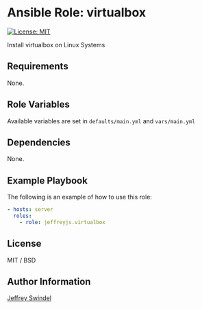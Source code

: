 # Ansible Role: virtualbox

[![License: MIT](https://img.shields.io/badge/License-MIT-yellow.svg)](https://opensource.org/licenses/MIT)

Install virtualbox on Linux Systems

## Requirements

None.

## Role Variables

Available variables are set in `defaults/main.yml` and `vars/main.yml`

## Dependencies

None.

## Example Playbook

The following is an example of how to use this role:

```yaml
- hosts: server
  roles:
    - role: jeffreyjs.virtualbox
```

## License

MIT / BSD

## Author Information

[Jeffrey Swindel](https://github.com/jeffreyjs)
